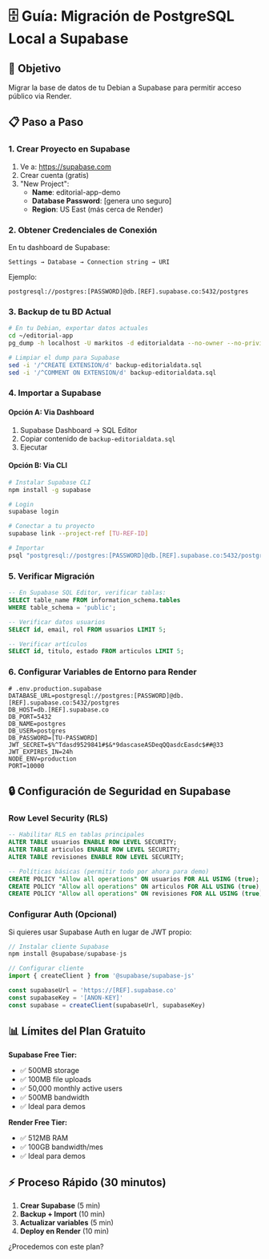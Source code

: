 # 🗄️ Guía: Migración de PostgreSQL Local a Supabase

## 🎯 Objetivo
Migrar la base de datos de tu Debian a Supabase para permitir acceso público via Render.

## 📋 Paso a Paso

### **1. Crear Proyecto en Supabase**

1. Ve a: https://supabase.com
2. Crear cuenta (gratis)
3. "New Project":
   - **Name**: editorial-app-demo
   - **Database Password**: [genera uno seguro]
   - **Region**: US East (más cerca de Render)

### **2. Obtener Credenciales de Conexión**

En tu dashboard de Supabase:
```
Settings → Database → Connection string → URI
```

Ejemplo:
```
postgresql://postgres:[PASSWORD]@db.[REF].supabase.co:5432/postgres
```

### **3. Backup de tu BD Actual**

```bash
# En tu Debian, exportar datos actuales
cd ~/editorial-app
pg_dump -h localhost -U markitos -d editorialdata --no-owner --no-privileges > backup-editorialdata.sql

# Limpiar el dump para Supabase
sed -i '/^CREATE EXTENSION/d' backup-editorialdata.sql
sed -i '/^COMMENT ON EXTENSION/d' backup-editorialdata.sql
```

### **4. Importar a Supabase**

#### Opción A: Via Dashboard
1. Supabase Dashboard → SQL Editor
2. Copiar contenido de `backup-editorialdata.sql`
3. Ejecutar

#### Opción B: Via CLI
```bash
# Instalar Supabase CLI
npm install -g supabase

# Login
supabase login

# Conectar a tu proyecto
supabase link --project-ref [TU-REF-ID]

# Importar
psql "postgresql://postgres:[PASSWORD]@db.[REF].supabase.co:5432/postgres" < backup-editorialdata.sql
```

### **5. Verificar Migración**

```sql
-- En Supabase SQL Editor, verificar tablas:
SELECT table_name FROM information_schema.tables 
WHERE table_schema = 'public';

-- Verificar datos usuarios
SELECT id, email, rol FROM usuarios LIMIT 5;

-- Verificar artículos
SELECT id, titulo, estado FROM articulos LIMIT 5;
```

### **6. Configurar Variables de Entorno para Render**

```env
# .env.production.supabase
DATABASE_URL=postgresql://postgres:[PASSWORD]@db.[REF].supabase.co:5432/postgres
DB_HOST=db.[REF].supabase.co
DB_PORT=5432
DB_NAME=postgres
DB_USER=postgres
DB_PASSWORD=[TU-PASSWORD]
JWT_SECRET=$%^Tdasd9529841#$&*9dascaseASDeqQQasdcEasdc$##@33
JWT_EXPIRES_IN=24h
NODE_ENV=production
PORT=10000
```

## 🔒 **Configuración de Seguridad en Supabase**

### **Row Level Security (RLS)**
```sql
-- Habilitar RLS en tablas principales
ALTER TABLE usuarios ENABLE ROW LEVEL SECURITY;
ALTER TABLE articulos ENABLE ROW LEVEL SECURITY;
ALTER TABLE revisiones ENABLE ROW LEVEL SECURITY;

-- Políticas básicas (permitir todo por ahora para demo)
CREATE POLICY "Allow all operations" ON usuarios FOR ALL USING (true);
CREATE POLICY "Allow all operations" ON articulos FOR ALL USING (true);
CREATE POLICY "Allow all operations" ON revisiones FOR ALL USING (true);
```

### **Configurar Auth (Opcional)**
Si quieres usar Supabase Auth en lugar de JWT propio:
```javascript
// Instalar cliente Supabase
npm install @supabase/supabase-js

// Configurar cliente
import { createClient } from '@supabase/supabase-js'

const supabaseUrl = 'https://[REF].supabase.co'
const supabaseKey = '[ANON-KEY]'
const supabase = createClient(supabaseUrl, supabaseKey)
```

## 📊 **Límites del Plan Gratuito**

**Supabase Free Tier:**
- ✅ 500MB storage
- ✅ 100MB file uploads
- ✅ 50,000 monthly active users
- ✅ 500MB bandwidth
- ✅ Ideal para demos

**Render Free Tier:**
- ✅ 512MB RAM
- ✅ 100GB bandwidth/mes
- ✅ Ideal para demos

## ⚡ **Proceso Rápido (30 minutos)**

1. **Crear Supabase** (5 min)
2. **Backup + Import** (10 min)
3. **Actualizar variables** (5 min)
4. **Deploy en Render** (10 min)

¿Procedemos con este plan?
